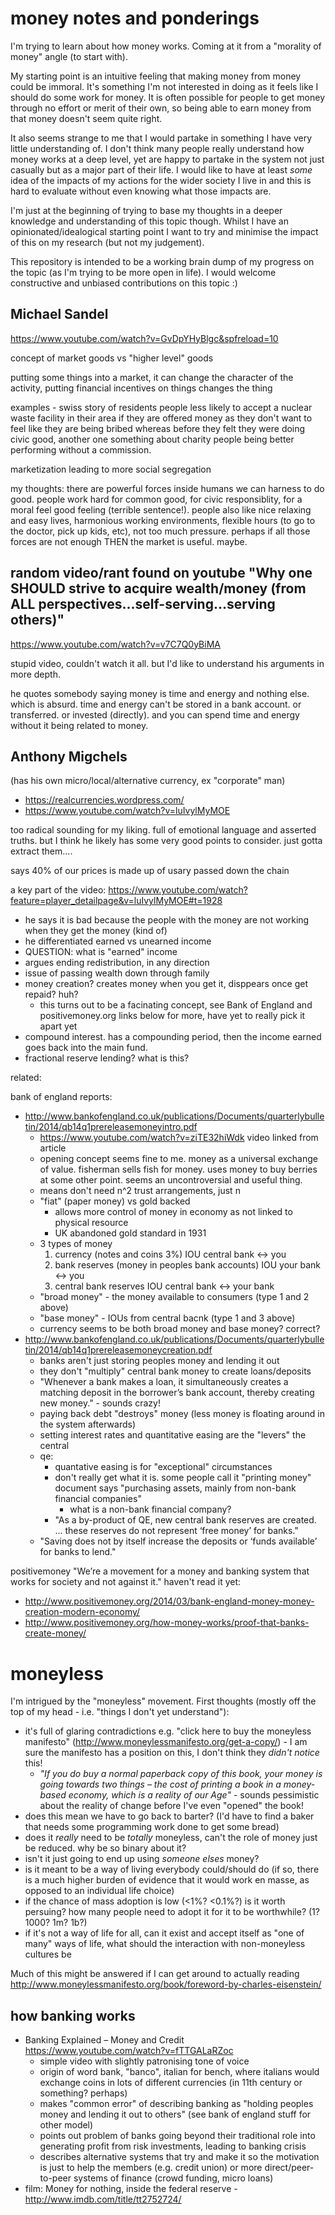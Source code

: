 # money notes and ponderings

I'm trying to learn about how money works. Coming at it from a "morality of money" angle (to start with).

My starting point is an intuitive feeling that making money from money could be immoral. It's something I'm not interested in doing as it feels like I should do some work for money. It is often possible for people to get money through no effort or merit of their own, so being able to earn money from that money doesn't seem quite right.

It also seems strange to me that I would partake in something I have very little understanding of. I don't think many people really understand how money works at a deep level, yet are happy to partake in the system not just casually but as a major part of their life. I would like to have at least *some* idea of the impacts of my actions for the wider society I live in and this is hard to evaluate without even knowing what those impacts are.

I'm just at the beginning of trying to base my thoughts in a deeper knowledge and understanding of this topic though. Whilst I have an opinionated/idealogical starting point I want to try and minimise the impact of this on my research (but not my judgement).

This repository is intended to be a working brain dump of my progress on the topic (as I'm trying to be more open in life). I would welcome constructive and unbiased contributions on this topic :)

## Michael Sandel

https://www.youtube.com/watch?v=GvDpYHyBlgc&spfreload=10

concept of market goods vs "higher level" goods

putting some things into a market, it can change the character of the activity, putting financial incentives on things changes the thing

examples - swiss story of residents people less likely to accept a nuclear waste facility in their area if they are offered money as they don't want to feel like they are being bribed whereas before they felt they were doing civic good, another one something about charity people being better performing without a commission.

marketization leading to more social segregation

my thoughts: there are powerful forces inside humans we can harness to do good. people work hard for common good, for civic responsiblity, for a moral feel good feeling (terrible sentence!). people also like nice relaxing and easy lives, harmonious working environments, flexible hours (to go to the doctor, pick up kids, etc), not too much pressure. perhaps if all those forces are not enough THEN the market is useful. maybe.

## random video/rant found on youtube "Why one SHOULD strive to acquire wealth/money (from ALL perspectives...self-serving...serving others)"

https://www.youtube.com/watch?v=v7C7Q0yBiMA

stupid video, couldn't watch it all. but I'd like to understand his arguments in more depth.

he quotes somebody saying money is time and energy and nothing else. which is absurd. time and energy can't be stored in a bank account. or transferred. or invested (directly). and you can spend time and energy without it being related to money.

## Anthony Migchels

(has his own micro/local/alternative currency, ex "corporate" man)

* https://realcurrencies.wordpress.com/
* https://www.youtube.com/watch?v=luIvylMyMOE

too radical sounding for my liking. full of emotional language and asserted truths. but I think he likely has some very good points to consider. just gotta extract them....

says 40% of our prices is made up of usary passed down the chain

a key part of the video: https://www.youtube.com/watch?feature=player_detailpage&v=luIvylMyMOE#t=1928

* he says it is bad because the people with the money are not working when they get the money (kind of)
* he differentiated earned vs unearned income
* QUESTION: what is "earned" income
* argues ending redistribution, in any direction
* issue of passing wealth down through family
* money creation? creates money when you get it, disppears once get repaid? huh?
  * this turns out to be a facinating concept, see Bank of England and positivemoney.org links below for more, have yet to really pick it apart yet
* compound interest. has a compounding period, then the income earned goes back into the main fund.
* fractional reserve lending? what is this?

related:

bank of england reports:

* http://www.bankofengland.co.uk/publications/Documents/quarterlybulletin/2014/qb14q1prereleasemoneyintro.pdf
  * https://www.youtube.com/watch?v=ziTE32hiWdk video linked from article
  * opening concept seems fine to me. money as a universal exchange of value. fisherman sells fish for money. uses money to buy berries at some other point. seems an uncontroversial and useful thing.
  * means don't need n^2 trust arrangements, just n
  * "fiat" (paper money) vs gold backed
    * allows more control of money in economy as not linked to physical resource
    * UK abandoned gold standard in 1931
  * 3 types of money
    1. currency (notes and coins 3%) IOU central bank <-> you
    2. bank reserves (money in peoples bank accounts) IOU your bank <-> you
    3. central bank reserves IOU central bank <-> your bank
  * "broad money" - the money available to consumers (type 1 and 2 above)
  * "base money" - IOUs from central bacnk (type 1 and 3 above)
  * currency seems to be both broad money and base money? correct?
* http://www.bankofengland.co.uk/publications/Documents/quarterlybulletin/2014/qb14q1prereleasemoneycreation.pdf
  * banks aren't just storing peoples money and lending it out
  * they don't "multiply" central bank money to create loans/deposits
  * "Whenever a bank makes a loan, it simultaneously creates a matching deposit in the borrower’s bank account, thereby creating new money." - sounds crazy!
  * paying back debt "destroys" money (less money is floating around in the system afterwards)
  * setting interest rates and quantitative easing are the "levers" the central
  * qe:
    * quantative easing is for "exceptional" circumstances
    * don't really get what it is. some people call it "printing money"
      document says "purchasing assets, mainly from non-bank financial companies"
      * what is a non-bank financial company?
    * "As a by-product of QE, new central bank reserves are created. ... these reserves do not represent ‘free money’ for banks."
  * "Saving does not by itself increase the deposits or ‘funds available’ for banks to lend."

positivemoney "We’re a movement for a money and banking system that works for society and not against it."
haven't read it yet:

* http://www.positivemoney.org/2014/03/bank-england-money-money-creation-modern-economy/  
* http://www.positivemoney.org/how-money-works/proof-that-banks-create-money/

# moneyless

I'm intrigued by the "moneyless" movement. First thoughts (mostly off the top of my head - i.e. "things I don't yet understand"):

* it's full of glaring contradictions e.g. "click here to buy the moneyless manifesto" (http://www.moneylessmanifesto.org/get-a-copy/) - I am sure the manifesto has a position on this, I don't think they *didn't notice* this!
  * *"If you do buy a normal paperback copy of this book, your money is going towards two things – the cost of printing a book in a money-based economy, which is a reality of our Age"* - sounds pessimistic about the reality of change before I've even "opened" the book!
* does this mean we have to go back to barter? (I'd have to find a baker that needs some programming work done to get some bread)
* does it *really* need to be *totally* moneyless, can't the role of money just be reduced. why be so binary about it?
* isn't it just going to end up using *someone elses* money?
* is it meant to be a way of living everybody could/should do (if so, there is a much higher burden of evidence that it would work en masse, as opposed to an individual life choice)
* if the chance of mass adoption is low (<1%? <0.1%?) is it worth persuing? how many people need to adopt it for it to be worthwhile? (1? 1000? 1m? 1b?)
* if it's not a way of life for all, can it exist and accept itself as "one of many" ways of life, what should the interaction with non-moneyless cultures be

Much of this might be answered if I can get around to actually reading http://www.moneylessmanifesto.org/book/foreword-by-charles-eisenstein/

## how banking works

* Banking Explained – Money and Credit  https://www.youtube.com/watch?v=fTTGALaRZoc
  * simple video with slightly patronising tone of voice
  * origin of word bank, "banco", italian for bench, where italians would exchange coins in lots of different currencies (in 11th century or something? perhaps)
  * makes "common error" of describing banking as "holding peoples money and lending it out to others" (see bank of england stuff for other model)
  * points out problem of banks going beyond their traditional role into generating profit from risk investments, leading to banking crisis
  * describes alternative systems that try and make it so the motivation is just to help the members (e.g. credit union) or more direct/peer-to-peer systems of finance (crowd funding, micro loans)
* film: Money for nothing, inside the federal reserve - http://www.imdb.com/title/tt2752724/